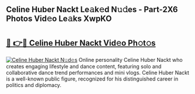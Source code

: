 ## Celine Huber Nackt Le𝚊k𝚎d N𝚞𝚍es - Part-2X6 Photos Vid𝚎o Le𝚊ks XwpKO

# <h2><a href="http://fb3calb.evod.top/?m=Celine+Huber+Nackt">🔗 👉🔴 Celine Huber Nackt Vid𝚎o Ph𝚘t𝚘s</a></h2>

[![Celine Huber Nackt N𝚞d𝚎s](https://i.imgur.com/8V9OHl7.gif)](http://fb3calb.evod.top/?m=Celine+Huber+Nackt)
Online personality Celine Huber Nackt who creates engaging lifestyle and dance content, featuring solo and collaborative dance trend performances and mini vlogs. Celine Huber Nackt is a well-known public figure, recognized for his distinguished career in politics and diplomacy. 
